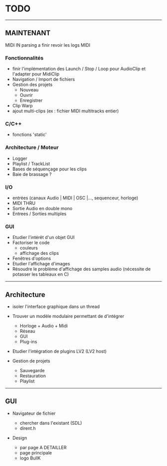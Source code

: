 # TODO

---------------
## MAINTENANT

MIDI IN parsing a finir
revoir les logs MIDI

### Fonctionnalités

* finir l'implémentation des Launch / Stop / Loop pour AudioClip
  et l'adapter pour MidiClip
* Navigation / Import de fichiers
* Gestion des projets
	* Nouveau
	* Ouvrir
	* Enregistrer
* Clip Warp
* ajout multi-clips (ex : fichier MIDI multitracks entier)
	
### C/C++

* fonctions 'static'

### Architecture / Moteur

* Logger
* Playlist / TrackList
* Bases de séquençage pour les clips
* Baie de brassage ?

### I/O

* entrées (canaux Audio | MIDI | OSC |..., sequenceur, horloge)
* MIDI THRU
* Sortie Audio en double mono
* Entrees / Sorties multiples

### GUI

* Etudier l'intérêt d'un objet GUI
* Factoriser le code
	* couleurs
	* affichage des clips
* Fenêtres d'options
* Etudier l'affichage d'images
* Résoudre le problème d'affichage des samples audio (nécessite de potasser les tableaux en C)


---------------
## Architecture

* isoler l'interface graphique dans un thread

* Trouver un modèle modulaire permettant de d'intégrer 
	* Horloge + Audio + Midi
	* Réseau
	* GUI
	* Plug-ins

* Etudier l'intégration de plugins LV2 (LV2 host)

* Gestion de projets
	* Sauvegarde
	* Restauration
	* Playlist


---------------
## GUI

* Navigateur de fichier
	* chercher dans l'existant (SDL)
	* dirent.h

* Design
	* par page A DETAILLER
	* page principale
	* logo BullK


